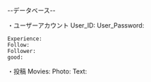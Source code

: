 --データベース--

・ユーザーアカウント
    User_ID: 
    User_Password: 
    
    Experience: 
    Follow:
    Follower:
    good: 

・投稿
    Movies:
    Photo:
    Text: 

